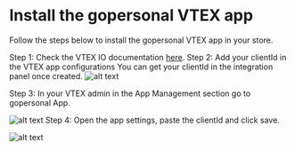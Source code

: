 
# Install the gopersonal VTEX app
Follow the steps below to install the gopersonal VTEX app in your store.

Step 1: Check the VTEX IO documentation [here](https://developers.vtex.com/docs/guides/vtex-io-documentation-publishing-an-app).
Step 2: Add your clientId in the VTEX app configurations You can get your clientId in the integration panel once created.
![alt text](https://gs-prod-public.goshops.ai/uploads/2025/01/0caf5b29-e1c4-4ff2-9e3f-a7c9b810b2ad.webp)

Step 3: In your VTEX admin in the App Management section go to gopersonal App.

![alt text](https://gs-prod-public.goshops.ai/uploads/2025/01/43d89425-143f-46c7-a088-e17166c9a41d.webp)
Step 4: Open the app settings, paste the clientId and click save.

![alt text](https://gs-prod-public.goshops.ai/uploads/2025/01/ec8d0539-a709-4881-85a4-badac0e92592.webp)
